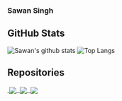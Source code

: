 ### Sawan Singh
## GitHub Stats
![Sawan's github stats](https://github-readme-stats.vercel.app/api?username=sawansib&count_private=true&show_icons=true&theme=dark)
![Top Langs](https://github-readme-stats.vercel.app/api/top-langs/?username=sawansib&layout=compact&theme=dark&show_icons=true)

## Repositories
<a href="https://github.com/sawansib/ARMTracer">
  <img align="center" src="https://github-readme-stats.vercel.app/api/pin/?username=sawansib&repo=ARMTracer&theme=dark" />
</a>

<a href="https://github.com/sawansib/Splash-3-hooks">
  <img align="center" src="https://github-readme-stats.vercel.app/api/pin/?username=sawansib&repo=Splash-3-hooks&theme=dark" />
</a>

<a href="https://github.com/sawansib/SNIPER">
  <img align="center" src="https://github-readme-stats.vercel.app/api/pin/?username=sawansib&repo=SNIPER&theme=dark" />
</a>
